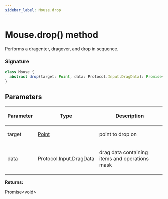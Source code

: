 ```yaml
---
sidebar_label: Mouse.drop
---
```


# Mouse.drop() method

Performs a dragenter, dragover, and drop in sequence.

### Signature

```typescript
class Mouse {
  abstract drop(target: Point, data: Protocol.Input.DragData): Promise<void>;
}
```

## Parameters

<table><thead><tr><th>

Parameter

</th><th>

Type

</th><th>

Description

</th></tr></thead>
<tbody><tr><td>

target

</td><td>

[Point](./puppeteer.point.md)

</td><td>

point to drop on

</td></tr>
<tr><td>

data

</td><td>

Protocol.Input.DragData

</td><td>

drag data containing items and operations mask

</td></tr>
</tbody></table>

**Returns:**

Promise&lt;void&gt;
